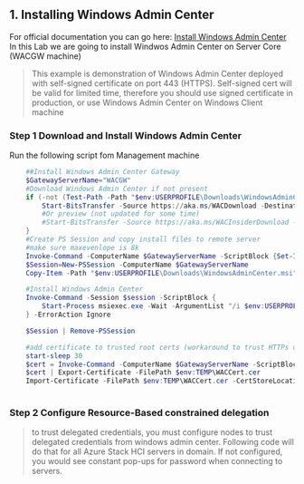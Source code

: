 ## 1. Installing Windows Admin Center

For official documentation you can go here: [Install Windows Admin Center](https://learn.microsoft.com/en-us/windows-server/manage/windows-admin-center/deploy/install)
In this Lab we are going to install Windwos Admin Center on Server Core (WACGW machine)
>This example is demonstration of Windows Admin Center deployed with self-signed certificate on port 443 (HTTPS). Self-signed cert will be valid for limited time, therefore you should use signed certificate in production, or use Windows Admin Center on Windows Client machine


### Step 1 Download and Install Windows Admin Center

Run the following script fom Management machine
```powershell
    ##Install Windows Admin Center Gateway 
    $GatewayServerName="WACGW"
    #Download Windows Admin Center if not present
    if (-not (Test-Path -Path "$env:USERPROFILE\Downloads\WindowsAdminCenter.msi")){
        Start-BitsTransfer -Source https://aka.ms/WACDownload -Destination "$env:USERPROFILE\Downloads\WindowsAdminCenter.msi"
        #Or preview (not updated for some time)
        #Start-BitsTransfer -Source https://aka.ms/WACInsiderDownload -Destination "$env:USERPROFILE\Downloads\WindowsAdminCenter.msi"
    }
    #Create PS Session and copy install files to remote server
    #make sure maxevenlope is 8k
    Invoke-Command -ComputerName $GatewayServerName -ScriptBlock {Set-Item -Path WSMan:\localhost\MaxEnvelopeSizekb -Value 8192}
    $Session=New-PSSession -ComputerName $GatewayServerName
    Copy-Item -Path "$env:USERPROFILE\Downloads\WindowsAdminCenter.msi" -Destination "$env:USERPROFILE\Downloads\WindowsAdminCenter.msi" -ToSession $Session

    #Install Windows Admin Center
    Invoke-Command -Session $session -ScriptBlock {
        Start-Process msiexec.exe -Wait -ArgumentList "/i $env:USERPROFILE\Downloads\WindowsAdminCenter.msi /qn /L*v log.txt REGISTRY_REDIRECT_PORT_80=1 SME_PORT=443 SSL_CERTIFICATE_OPTION=generate"
    } -ErrorAction Ignore

    $Session | Remove-PSSession

    #add certificate to trusted root certs (workaround to trust HTTPs cert on WACGW)
    start-sleep 30
    $cert = Invoke-Command -ComputerName $GatewayServerName -ScriptBlock {Get-ChildItem Cert:\LocalMachine\My\ |where subject -eq "CN=Windows Admin Center"}
    $cert | Export-Certificate -FilePath $env:TEMP\WACCert.cer
    Import-Certificate -FilePath $env:TEMP\WACCert.cer -CertStoreLocation Cert:\LocalMachine\Root\
 
```

### Step 2 Configure Resource-Based constrained delegation

>to trust delegated credentials, you must configure nodes to trust delegated credentials from windows admin center. Following code will do that for all Azure Stack HCI servers in domain. If not configured, you would see constant pop-ups for password when connecting to servers.